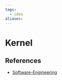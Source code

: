 ```yaml
---
tags:
  - idea
aliases:
---
```


# Kernel

<!--
	Write three to five sentences in your own words
	Assume that the reader will have no context
	Include sources
	Link to other ideas
-->

## References

- [Software-Engineering](Software-Engineering.md)

